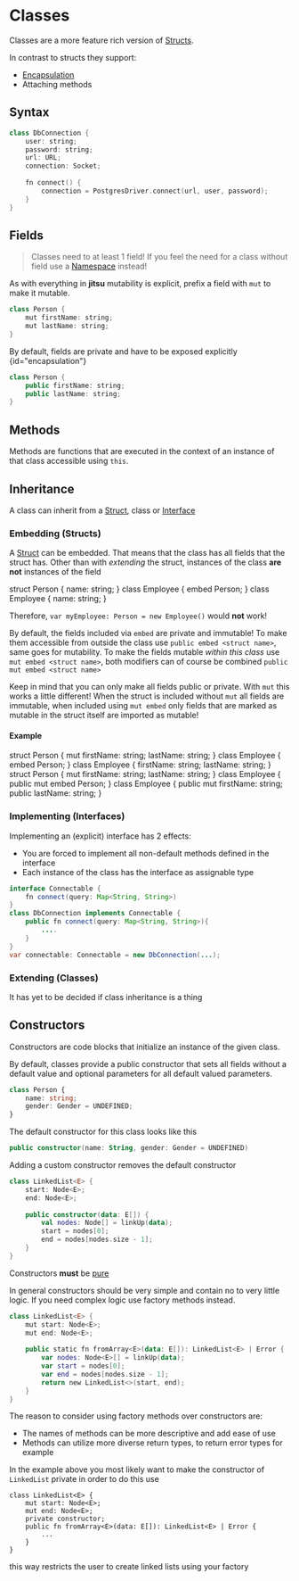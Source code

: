 # Classes

Classes are a more feature rich version of [Structs](Structs.md). 

In contrast to structs they support:
- [Encapsulation](#encapsulation "The ability to hide fields or methods from outside of a class")
- Attaching methods
## Syntax

```Kotlin
class DbConnection {
    user: string;
    password: string;
    url: URL;
    connection: Socket;
    
    fn connect() {
        connection = PostgresDriver.connect(url, user, password);
    }
}
```

## Fields 

> Classes need to at least 1 field! If you feel the need for a class without field use a [Namespace](Namespace.md) instead!

As with everything in **jitsu** mutability is explicit, prefix a field with `mut` to make it mutable.

```Kotlin
class Person {
    mut firstName: string;
    mut lastName: string;
}
```

By default, fields are <tooltip term="private">private</tooltip> and have to be exposed explicitly
{id="encapsulation"}
```Kotlin 
class Person {
    public firstName: string;
    public lastName: string;
}
```

## Methods

Methods are functions that are executed in the context of an instance of that class accessible using `this`.

## Inheritance

A class can inherit from a [Struct](Structs.md), class or [Interface](Interfaces.md)

### Embedding (Structs)

A [Struct](Structs.md) can be embedded. That means that the class has all fields that the struct has.
Other than with _extending_ the struct, instances of the class **are not** instances of the field

<compare style="left-right">
    <code-block lang="asp.net (c#)">
        struct Person {
            name: string;
        }
        class Employee {
            embed Person;
        }
    </code-block>
    <code-block>
        class Employee {
            name: string;
        }
    </code-block>
</compare>

Therefore, `var myEmployee: Person = new Employee()` would **not** work!

By default, the fields included via `embed` are <tooltip term="private">private</tooltip> and immutable!
To make them accessible from outside the class use `public embed <struct name>`, same goes for mutability.
To make the fields mutable _within this class_ use `mut embed <struct name>`, both modifiers can of course be combined
`public mut embed <struct name>`

Keep in mind that you can only make all fields public or private. With `mut` this works a little different!
When the struct is included without `mut` all fields are immutable, when included using `mut embed` only fields
that are marked as mutable in the struct itself are imported as mutable!

#### Example

<compare type="left-right" second-title="After compilation">
    <code-block lang="asp.net (c#)">
        struct Person {
            mut firstName: string;
            lastName: string;
        }
        class Employee {
            embed Person;
        }
    </code-block>
    <code-block>
        class Employee {
            firstName: string;
            lastName: string;
        }
    </code-block>
</compare>



<compare type="left-right" second-title="After compilation">
    <code-block lang="asp.net (c#)">
        struct Person {
            mut firstName: string;
            lastName: string;
        }
        class Employee {
            public mut embed Person;
        }
    </code-block>
    <code-block>
        class Employee {
            public mut firstName: string;
            public lastName: string;
        }
    </code-block>
</compare>

### Implementing (Interfaces)

Implementing an (explicit) interface has 2 effects:
 - You are forced to implement all non-default methods defined in the interface
 - Each instance of the class has the interface as assignable type

```Java
interface Connectable {
    fn connect(query: Map<String, String>)
}
class DbConnection implements Connectable {
    public fn connect(query: Map<String, String>){
        ....
    }
}
var connectable: Connectable = new DbConnection(...);
```

### Extending (Classes)

<tip>It has yet to be decided if class inheritance is a thing</tip>

## Constructors

Constructors are code blocks that initialize an instance of the given class.

By default, classes provide a public constructor that sets all fields without a default value and optional parameters for all default valued parameters.

```Typescript
class Person {
    name: string;
    gender: Gender = UNDEFINED;
}
```
The default constructor for this class looks like this
```Kotlin
public constructor(name: String, gender: Gender = UNDEFINED)
```

Adding a custom constructor removes the default constructor   

```Kotlin
class LinkedList<E> {
    start: Node<E>;
    end: Node<E>;
    
    public constructor(data: E[]) {
        val nodes: Node[] = linkUp(data);
        start = nodes[0];
        end = nodes[nodes.size - 1];    
    }
}
```

<warning>Constructors <b>must</b> be <a href="Pure-functions.md">pure</a></warning>

In general constructors should be very simple and contain no to very little logic.
If you need complex logic use factory methods instead.

```Kotlin
class LinkedList<E> {
    mut start: Node<E>;
    mut end: Node<E>;
    
    public static fn fromArray<E>(data: E[]): LinkedList<E> | Error {
        var nodes: Node<E>[] = linkUp(data);
        var start = nodes[0];
        var end = nodes[nodes.size - 1];
        return new LinkedList<>(start, end);
    }
}
```
The reason to consider using factory methods over constructors are:
- The names of methods can be more descriptive and add ease of use
- Methods can utilize more diverse return types, to return error types for example


In the example above you most likely want to make the constructor of `LinkedList` private in order to do this use
```
class LinkedList<E> {
    mut start: Node<E>;
    mut end: Node<E>;
    private constructor;   
    public fn fromArray<E>(data: E[]): LinkedList<E> | Error {
        ...
    }
}
```
this way restricts the user to create linked lists using your factory